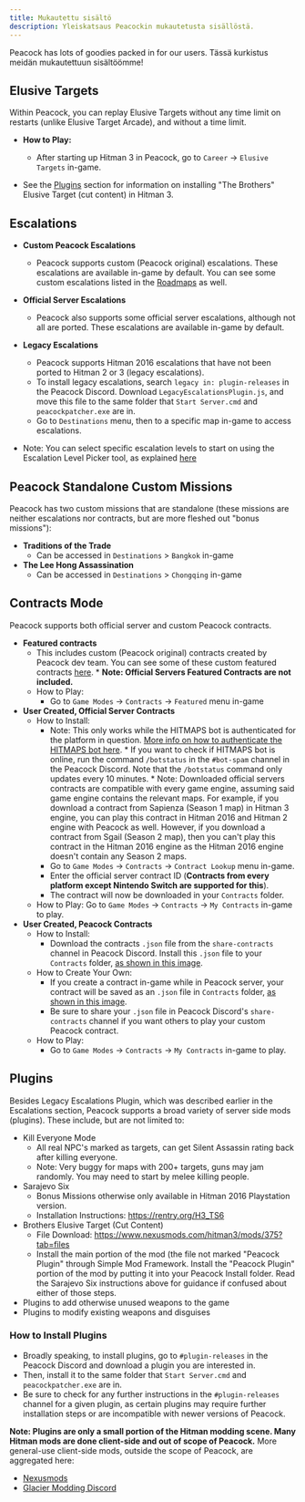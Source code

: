 ```yaml
---
title: Mukautettu sisältö
description: Yleiskatsaus Peacockin mukautetusta sisällöstä.
---
```


Peacock has lots of goodies packed in for our users. Tässä kurkistus meidän mukautettuun sisältöömme!

## Elusive Targets

Within Peacock, you can replay Elusive Targets without any time limit on restarts (unlike Elusive Target Arcade), and without a time limit.
* **How to Play:**
    * After starting up Hitman 3 in Peacock, go to `Career` -> `Elusive Targets` in-game.

* See the [Plugins](#plugins) section for information on installing "The Brothers" Elusive Target (cut content) in Hitman 3.


## Escalations

* **Custom Peacock Escalations**
  * Peacock supports custom (Peacock original) escalations. These escalations are available in-game by default. You can see some custom escalations listed in the [Roadmaps](./roadmaps.mdx) as well.

* **Official Server Escalations**
    * Peacock also supports some official server escalations, although not all are ported. These escalations are available in-game by default.
* **Legacy Escalations**
    * Peacock supports Hitman 2016 escalations that have not been ported to Hitman 2 or 3 (legacy escalations).
    * To install legacy escalations, search `legacy in: plugin-releases` in the Peacock Discord. Download `LegacyEscalationsPlugin.js`, and move this file to the same folder that `Start Server.cmd` and `peacockpatcher.exe` are in.
    * Go to `Destinations` menu, then to a specific map in-game to access escalations.

* Note: You can select specific escalation levels to start on using the Escalation Level Picker tool, as explained [here](https://thepeacockproject.org/wiki/intel/#loadout-profiles--escalation-level-picker)

## Peacock Standalone Custom Missions

Peacock has two custom missions that are standalone (these missions are neither escalations nor contracts, but are more fleshed out "bonus missions"):
* **Traditions of the Trade**
  * Can be accessed in `Destinations` > `Bangkok` in-game
* **The Lee Hong Assassination**
  * Can be accessed in `Destinations` > `Chongqing` in-game

## Contracts Mode

Peacock supports both official server and custom Peacock contracts.

* **Featured contracts**
  * This includes custom (Peacock original) contracts created by Peacock dev team. You can see some of these custom featured contracts [here](https://thepeacockproject.org/wiki/roadmaps).
        * **Note: Official Servers Featured Contracts are not included.**
  * How to Play:
    * Go to `Game Modes` -> `Contracts` -> `Featured` menu in-game
* **User Created, Official Server Contracts**
  * How to Install:
      * Note: This only works while the HITMAPS bot is authenticated for the platform in question. [More info on how to authenticate the HITMAPS bot here](https://bot.hitmaps.com/).
            * If you want to check if HITMAPS bot is online, run the command `/botstatus` in the `#bot-spam` channel in the Peacock Discord. Note that the `/botstatus` command only updates every 10 minutes.
            * Note: Downloaded official servers contracts are compatible with every game engine, assuming said game engine contains the relevant maps. For example, if you download a contract from Sapienza (Season 1 map) in Hitman 3 engine, you can play this contract in Hitman 2016 and Hitman 2 engine with Peacock as well. However, if you download a contract from Sgail (Season 2 map), then you can't play this contract in the Hitman 2016 engine as the Hitman 2016 engine doesn't contain any Season 2 maps.
      * Go to `Game Modes` -> `Contracts` -> `Contract Lookup` menu in-game.
      * Enter the official server contract ID (**Contracts from every platform except Nintendo Switch are supported for this**).
      * The contract will now be downloaded in your `Contracts` folder.
  * How to Play: Go to `Game Modes` -> `Contracts` -> `My Contracts` in-game to play.
* **User Created, Peacock Contracts**
  * How to Install:
    * Download the contracts `.json` file from the `share-contracts` channel in Peacock Discord. Install this `.json` file to your `Contracts` folder, [as shown in this image](https://media.discordapp.net/attachments/833505136290299935/991101789426421760/unknown.png).
  * How to Create Your Own:
    * If you create a contract in-game while in Peacock server, your contract will be saved as an `.json` file in `Contracts` folder, [as shown in this image](https://media.discordapp.net/attachments/833505136290299935/991101789426421760/unknown.png).
    * Be sure to share your `.json` file in Peacock Discord's `share-contracts` channel if you want others to play your custom Peacock contract.
  * How to Play:
    * Go to `Game Modes` -> `Contracts` -> `My Contracts` in-game to play.

## Plugins

Besides Legacy Escalations Plugin, which was described earlier in the Escalations section, Peacock supports a broad variety of  server side mods (plugins). These include, but are not limited to:
* Kill Everyone Mode
  * All real NPC's marked as targets, can get Silent Assassin rating back after killing everyone.
  * Note: Very buggy for maps with 200+ targets, guns may jam randomly. You may need to start by melee killing people.
* Sarajevo Six
  * Bonus Missions otherwise only available in Hitman 2016 Playstation version.
  * Installation Instructions: https://rentry.org/H3_TS6
* Brothers Elusive Target (Cut Content)
  * File Download: https://www.nexusmods.com/hitman3/mods/375?tab=files
  * Install the main portion of the mod (the file not marked "Peacock Plugin" through Simple Mod Framework. Install the "Peacock Plugin" portion of the mod by putting it into your Peacock Install folder. Read the Sarajevo Six instructions above for guidance if confused about either of those steps.
* Plugins to add otherwise unused weapons to the game
* Plugins to modify existing weapons and disguises
### How to Install Plugins
* Broadly speaking, to install plugins, go to `#plugin-releases` in the Peacock Discord and download a plugin you are interested in.
* Then, install it to the same folder that `Start Server.cmd` and `peacockpatcher.exe` are in.
* Be sure to check for any further instructions in the `#plugin-releases` channel for a given plugin, as certain plugins may require further installation steps or are incompatible with newer versions of Peacock.

**Note: Plugins are only a small portion of the Hitman modding scene. Many Hitman mods are done client-side and out of scope of Peacock.** More general-use client-side mods, outside the scope of Peacock, are aggregated here:
  * [Nexusmods](https://www.nexusmods.com/hitman3)
  * [Glacier Modding Discord](https://discord.com/invite/6UDtuYhZP6)
